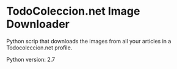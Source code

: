 # TodoColeccion.net Image Downloader

Python scrip that downloads the images from all your articles in a Todocoleccion.net profile.

Python version: 2.7

